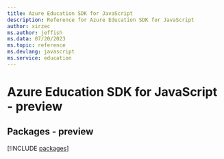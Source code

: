 ```yaml
---
title: Azure Education SDK for JavaScript
description: Reference for Azure Education SDK for JavaScript
author: xirzec
ms.author: jeffish
ms.data: 07/20/2023
ms.topic: reference
ms.devlang: javascript
ms.service: education
---
```

# Azure Education SDK for JavaScript - preview
## Packages - preview
[!INCLUDE [packages](education-index.md)]